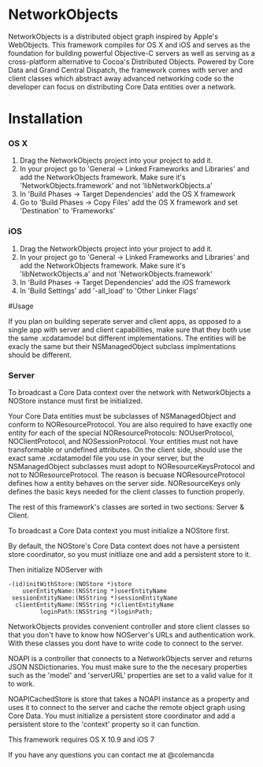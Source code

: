 NetworkObjects
==============

NetworkObjects is a distributed object graph inspired by Apple's WebObjects. This framework compiles for OS X and iOS and serves as the foundation for building powerful Objective-C servers as well as serving as a cross-platform alternative to Cocoa's Distributed Objects. Powered by Core Data and Grand Central Dispatch, the framework comes with server and client classes which abstract away advanced networking code so the developer can focus on distributing Core Data entities over a network.

# Installation

### OS X

1. Drag the NetworkObjects project into your project to add it.
2. In your project go to 'General -> Linked Frameworks and Libraries' and add the NetworkObjects framework. Make sure it's 'NetworkObjects.framework' and not 'libNetworkObjects.a'
3. In 'Build Phases -> Target Dependencies' add the OS X framework
4. Go to 'Build Phases -> Copy Files' add the OS X framework and set 'Destination' to 'Frameworks' 

### iOS

1. Drag the NetworkObjects project into your project to add it.
2. In your project go to 'General -> Linked Frameworks and Libraries' and add the NetworkObjects framework. Make sure it's 'libNetworkObjects.a' and not 'NetworkObjects.framework'
3. In 'Build Phases -> Target Dependencies' add the iOS framework
4. In 'Build Settings' add '-all_load' to 'Other Linker Flags'

#Usage

If you plan on building seperate server and client apps, as opposed to a single app with server and client capabilities, make sure that they both use the same .xcdatamodel but different implementations. The entities will be exacly the same but their NSManagedObject subclass implmentations should be different.

### Server

To broadcast a Core Data context over the network with NetworkObjects a NOStore instance must first be initialized. 

Your Core Data entities must be subclasses of NSManagedObject and conform to NOResourceProtocol. You are also required to have exactly one entity for each of the special NOResourceProtocols: NOUserProtocol, NOClientProtocol, and NOSessionProtocol. Your entities must not have transformable or undefined attributes. On the client side, should use the exact same .xcdatamodel file you use in your server, but the NSManagedObject subclasses must adopt to NOResourceKeysProtocol and not to NOResourceProtocol. The reason is becuase NOResourceProtocol defines how a entity behaves on the server side. NOResourceKeys only defines the basic keys needed for the client classes to function properly.

The rest of this framework's classes are sorted in two sections: Server & Client.

To broadcast a Core Data context you must initialize a NOStore first.

By default, the NOStore's Core Data context does not have a persistent store coordinator, so you must initliaze one and add a persistent store to it.

Then initialize NOServer with 


	-(id)initWithStore:(NOStore *)store
	    userEntityName:(NSString *)userEntityName
	 sessionEntityName:(NSString *)sessionEntityName
	  clientEntityName:(NSString *)clientEntityName
	         loginPath:(NSString *)loginPath;
		 

NetworkObjects provides convenient controller and store client classes so that you don't have to know how NOServer's URLs and authentication work. With these classes you dont have to write code to connect to the server.

NOAPI is a controller that connects to a NetworkObjects server and returns JSON NSDictionaries. You must make sure to the the necesary properties such as the 'model' and 'serverURL' properties are set to a valid value for it to work.

NOAPICachedStore is store that takes a NOAPI instance as a property and uses it to connect to the server and cache the remote object graph using Core Data. You must initialize a persistent store coordinator and add a persistent store to the 'context' property so it can function.

This framework requires OS X 10.9 and iOS 7

If you have any questions you can contact me at @colemancda

